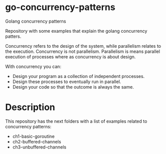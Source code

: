 # go-concurrency-patterns
Golang concurrency patterns

Repository with some examples that explain the golang concurrency patters.

Concurrency refers to the design of the system, while parallelism relates to the execution.
Concurrency is not parallelism. Parallelism is means parallel execution of processes where as concurrency is about design. 

With concurrency you can:

- Design your program as a collection of independent processes.
- Design these processes to eventually run in parallel.
- Design your code so that the outcome is always the same.

# Description
This repository has the next folders with a list of examples related to concurrency patterns:
- ch1-basic-goroutine
- ch2-buffered-channels
- ch3-unbuffered-channels